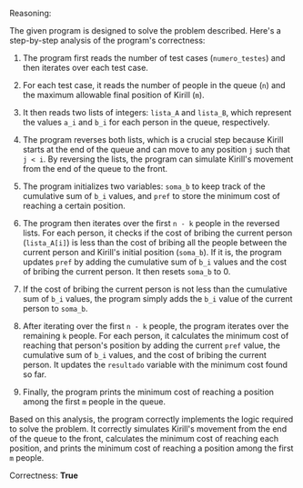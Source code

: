 Reasoning:

The given program is designed to solve the problem described. Here's a step-by-step analysis of the program's correctness:

1. The program first reads the number of test cases (`numero_testes`) and then iterates over each test case.

2. For each test case, it reads the number of people in the queue (`n`) and the maximum allowable final position of Kirill (`m`).

3. It then reads two lists of integers: `lista_A` and `lista_B`, which represent the values `a_i` and `b_i` for each person in the queue, respectively.

4. The program reverses both lists, which is a crucial step because Kirill starts at the end of the queue and can move to any position `j` such that `j < i`. By reversing the lists, the program can simulate Kirill's movement from the end of the queue to the front.

5. The program initializes two variables: `soma_b` to keep track of the cumulative sum of `b_i` values, and `pref` to store the minimum cost of reaching a certain position.

6. The program then iterates over the first `n - k` people in the reversed lists. For each person, it checks if the cost of bribing the current person (`lista_A[i]`) is less than the cost of bribing all the people between the current person and Kirill's initial position (`soma_b`). If it is, the program updates `pref` by adding the cumulative sum of `b_i` values and the cost of bribing the current person. It then resets `soma_b` to 0.

7. If the cost of bribing the current person is not less than the cumulative sum of `b_i` values, the program simply adds the `b_i` value of the current person to `soma_b`.

8. After iterating over the first `n - k` people, the program iterates over the remaining `k` people. For each person, it calculates the minimum cost of reaching that person's position by adding the current `pref` value, the cumulative sum of `b_i` values, and the cost of bribing the current person. It updates the `resultado` variable with the minimum cost found so far.

9. Finally, the program prints the minimum cost of reaching a position among the first `m` people in the queue.

Based on this analysis, the program correctly implements the logic required to solve the problem. It correctly simulates Kirill's movement from the end of the queue to the front, calculates the minimum cost of reaching each position, and prints the minimum cost of reaching a position among the first `m` people.

Correctness: **True**
